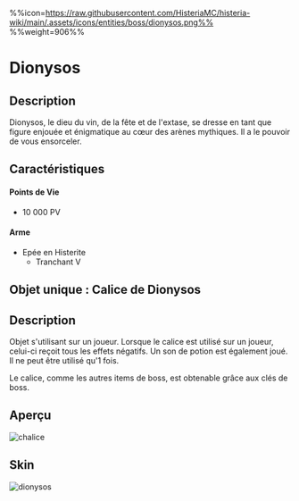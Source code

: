 %%icon=https://raw.githubusercontent.com/HisteriaMC/histeria-wiki/main/.assets/icons/entities/boss/dionysos.png%%
%%weight=906%%
# Dionysos

## Description 
Dionysos, le dieu du vin, de la fête et de l'extase, se dresse en tant que figure enjouée et énigmatique au cœur des arènes mythiques. Il a le pouvoir de vous ensorceler.

## Caractéristiques

#### __Points de Vie__
+ 10 000 PV

#### __Arme__
+ Epée en Histerite 
  - Tranchant V

## Objet unique : Calice de Dionysos

## Description
Objet s'utilisant sur un joueur. Lorsque le calice est utilisé sur un joueur, celui-ci reçoit tous les effets négatifs. Un son de potion est également joué. Il ne peut être utilisé qu'1 fois. 

Le calice, comme les autres items de boss, est obtenable grâce aux clés de boss.

## Aperçu
![chalice](https://raw.githubusercontent.com/HisteriaMC/histeria-wiki/main/.assets/items/chalice.png)

## Skin
![dionysos](https://raw.githubusercontent.com/HisteriaMC/histeria-wiki/main/.assets/entities/boss/dionysos.png)


